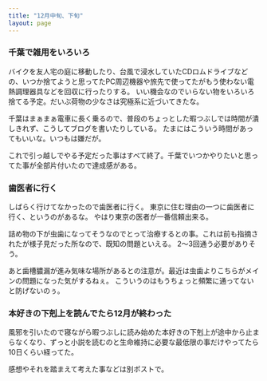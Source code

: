```yaml
---
title: "12月中旬、下旬"
layout: page	
---
```


### 千葉で雑用をいろいろ

バイクを友人宅の庭に移動したり、台風で浸水していたCDロムドライブなどの、いつか捨てようと思ってたPC周辺機器や旅先で使ってたがもう使わない電熱調理器具などを回収に行ったりする。
いい機会なのでいらない物をいろいろ捨てる予定。だいぶ荷物の少なさは究極系に近づいてきたな。

千葉はまぁまぁ電車に長く乗るので、普段のちょっとした暇つぶしでは時間が潰しきれず、こうしてブログを書いたりしている。
たまにはこういう時間があってもいいな。いつもは嫌だが。

これで引っ越しでやる予定だった事はすべて終了。千葉でいつかやりたいと思ってた事が全部片付いたので達成感がある。

### 歯医者に行く

しばらく行けてなかったので歯医者に行く。
東京に住む理由の一つに歯医者に行く、というのがあるな。
やはり東京の医者が一番信頼出来る。

詰め物の下が虫歯になってそうなのでとって治療するとの事。これは前も指摘されたが様子見だった所なので、既知の問題といえる。
2〜3回通う必要がありそう。

あと歯槽膿漏が進み気味な場所があるとの注意が。最近は虫歯よりこちらがメインの問題になった気がするねぇ。
こういうのはもうちょっと頻繁に通ってないと防げないのぅ。

### 本好きの下剋上を読んでたら12月が終わった

風邪を引いたので寝ながら暇つぶしに読み始めた本好きの下剋上が途中から止まらなくなり、ずっと小説を読むのと生命維持に必要な最低限の事だけやってたら10日くらい経ってた。

感想やそれを踏まえて考えた事などは別ポストで。


